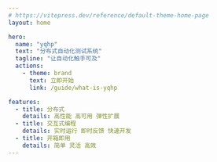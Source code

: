```yaml
---
# https://vitepress.dev/reference/default-theme-home-page
layout: home

hero:
  name: "yqhp"
  text: "分布式自动化测试系统"
  tagline: "让自动化触手可及"
  actions:
    - theme: brand
      text: 立即开始
      link: /guide/what-is-yqhp

features:
  - title: 分布式
    details: 高性能 高可用 弹性扩展
  - title: 交互式编程
    details: 实时运行 即时反馈 快速开发
  - title: 开箱即用
    details: 简单 灵活 高效
---
```

